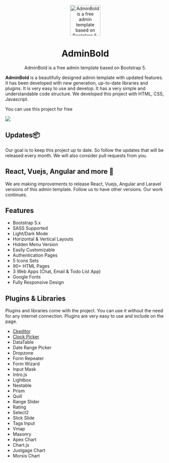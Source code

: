 <p align="center">
  <img src="https://adminbold.com/logo.svg" alt="AdminBold is a free admin template based on Bootstrap 5." width="96">
</p>

<h1 align="center">AdminBold</h1>

<p align="center">
  AdminBold is a free admin template based on Bootstrap 5.
</p>

**AdminBold** is a beautifully designed admin template with updated features. It has been developed with new generation, up-to-date libraries and plugins. It is very easy to use and develop. It has a very simple and understandable code structure. We developed this project with HTML, CSS, Javascript.

You can use this project for free

![](https://adminbold.com/images/adminbold-demo.png)

## Updates📦

Our goal is to keep this project up to date. So follow the updates that will be released every month. We will also consider pull requests from you.

## React, Vuejs, Angular and more 🎉

We are making improvements to release React, Vuejs, Angular and Laravel versions of this admin template. Follow us to have other versions. Our work continues.

## Features

- Bootstrap 5.x
- SASS Supported
- Light/Dark Mode
- Horizontal & Vertical Layouts
- Hidden Menu Version
- Easily Customizable
- Authentication Pages
- 5 Icons Sets
- 90+ HTML Pages
- 3 Web Apps (Chat, Email & Todo List App)
- Google Fonts
- Fully Responsive Design

## Plugins & Libraries

Plugins and libraries come with the project. You can use it without the need for any internet connection. Plugins are very easy to use and include on the page.

- [Ckeditor](https://adminbold.com/bootstrap-docs/ckeditor)
- [Clock Picker](https://adminbold.com/bootstrap-docs/clockpicker)
- DataTable
- Date Range Picker
- Dropzone
- Form Repeater
- Form Wizard
- Input Mask
- Intro.js
- Lightbox
- Nestable
- Prism
- Quill
- Range Slider
- Rating
- Select2
- Slick Slide
- Tags Input
- Vmap
- Masonry
- Apex Chart
- Chart.js
- Justgage Chart
- Morsis Chart
